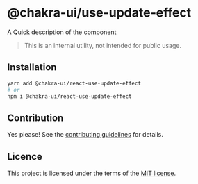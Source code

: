 # @chakra-ui/use-update-effect

A Quick description of the component

> This is an internal utility, not intended for public usage.

## Installation

```sh
yarn add @chakra-ui/react-use-update-effect
# or
npm i @chakra-ui/react-use-update-effect
```

## Contribution

Yes please! See the
[contributing guidelines](https://github.com/chakra-ui/chakra-ui/blob/master/CONTRIBUTING.md)
for details.

## Licence

This project is licensed under the terms of the
[MIT license](https://github.com/chakra-ui/chakra-ui/blob/master/LICENSE).
